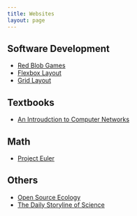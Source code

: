 ```yaml
---
title: Websites
layout: page
---
```


Software Development
--------
* [Red Blob Games](http://www.redblobgames.com/)
* [Flexbox Layout](http://css-tricks.com/snippets/css/a-guide-to-flexbox/)
* [Grid Layout](http://css-tricks.com/snippets/css/complete-guide-grid/)

Textbooks
--------
* [An Introudction to Computer Networks](http://intronetworks.cs.luc.edu/current/html/)

Math
--------
* [Project Euler](http://projecteuler.net/)

Others
--------
* [Open Source Ecology](http://opensourceecology.org/wiki/)
* [The Daily Storyline of Science](http://www.scilogs.com/)
